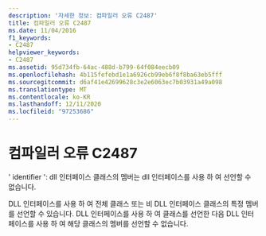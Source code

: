 ```yaml
---
description: '자세한 정보: 컴파일러 오류 C2487'
title: 컴파일러 오류 C2487
ms.date: 11/04/2016
f1_keywords:
- C2487
helpviewer_keywords:
- C2487
ms.assetid: 95d734fb-64ac-488d-b799-64f084eecb09
ms.openlocfilehash: 4b115fefebd1e1a6926cb99eb6f8f8ba63eb5fff
ms.sourcegitcommit: d6af41e42699628c3e2e6063ec7b03931a49a098
ms.translationtype: MT
ms.contentlocale: ko-KR
ms.lasthandoff: 12/11/2020
ms.locfileid: "97253686"
---
```

# <a name="compiler-error-c2487"></a>컴파일러 오류 C2487

' identifier ': dll 인터페이스 클래스의 멤버는 dll 인터페이스를 사용 하 여 선언할 수 없습니다.

DLL 인터페이스를 사용 하 여 전체 클래스 또는 비 DLL 인터페이스 클래스의 특정 멤버를 선언할 수 있습니다. DLL 인터페이스를 사용 하 여 클래스를 선언한 다음 DLL 인터페이스를 사용 하 여 해당 클래스의 멤버를 선언할 수 없습니다.
